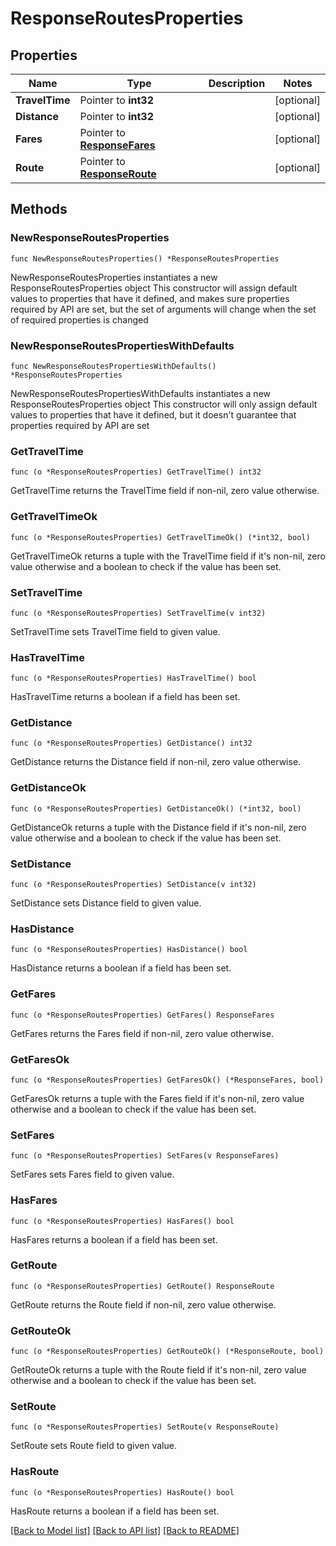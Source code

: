 # ResponseRoutesProperties

## Properties

Name | Type | Description | Notes
------------ | ------------- | ------------- | -------------
**TravelTime** | Pointer to **int32** |  | [optional] 
**Distance** | Pointer to **int32** |  | [optional] 
**Fares** | Pointer to [**ResponseFares**](ResponseFares.md) |  | [optional] 
**Route** | Pointer to [**ResponseRoute**](ResponseRoute.md) |  | [optional] 

## Methods

### NewResponseRoutesProperties

`func NewResponseRoutesProperties() *ResponseRoutesProperties`

NewResponseRoutesProperties instantiates a new ResponseRoutesProperties object
This constructor will assign default values to properties that have it defined,
and makes sure properties required by API are set, but the set of arguments
will change when the set of required properties is changed

### NewResponseRoutesPropertiesWithDefaults

`func NewResponseRoutesPropertiesWithDefaults() *ResponseRoutesProperties`

NewResponseRoutesPropertiesWithDefaults instantiates a new ResponseRoutesProperties object
This constructor will only assign default values to properties that have it defined,
but it doesn't guarantee that properties required by API are set

### GetTravelTime

`func (o *ResponseRoutesProperties) GetTravelTime() int32`

GetTravelTime returns the TravelTime field if non-nil, zero value otherwise.

### GetTravelTimeOk

`func (o *ResponseRoutesProperties) GetTravelTimeOk() (*int32, bool)`

GetTravelTimeOk returns a tuple with the TravelTime field if it's non-nil, zero value otherwise
and a boolean to check if the value has been set.

### SetTravelTime

`func (o *ResponseRoutesProperties) SetTravelTime(v int32)`

SetTravelTime sets TravelTime field to given value.

### HasTravelTime

`func (o *ResponseRoutesProperties) HasTravelTime() bool`

HasTravelTime returns a boolean if a field has been set.

### GetDistance

`func (o *ResponseRoutesProperties) GetDistance() int32`

GetDistance returns the Distance field if non-nil, zero value otherwise.

### GetDistanceOk

`func (o *ResponseRoutesProperties) GetDistanceOk() (*int32, bool)`

GetDistanceOk returns a tuple with the Distance field if it's non-nil, zero value otherwise
and a boolean to check if the value has been set.

### SetDistance

`func (o *ResponseRoutesProperties) SetDistance(v int32)`

SetDistance sets Distance field to given value.

### HasDistance

`func (o *ResponseRoutesProperties) HasDistance() bool`

HasDistance returns a boolean if a field has been set.

### GetFares

`func (o *ResponseRoutesProperties) GetFares() ResponseFares`

GetFares returns the Fares field if non-nil, zero value otherwise.

### GetFaresOk

`func (o *ResponseRoutesProperties) GetFaresOk() (*ResponseFares, bool)`

GetFaresOk returns a tuple with the Fares field if it's non-nil, zero value otherwise
and a boolean to check if the value has been set.

### SetFares

`func (o *ResponseRoutesProperties) SetFares(v ResponseFares)`

SetFares sets Fares field to given value.

### HasFares

`func (o *ResponseRoutesProperties) HasFares() bool`

HasFares returns a boolean if a field has been set.

### GetRoute

`func (o *ResponseRoutesProperties) GetRoute() ResponseRoute`

GetRoute returns the Route field if non-nil, zero value otherwise.

### GetRouteOk

`func (o *ResponseRoutesProperties) GetRouteOk() (*ResponseRoute, bool)`

GetRouteOk returns a tuple with the Route field if it's non-nil, zero value otherwise
and a boolean to check if the value has been set.

### SetRoute

`func (o *ResponseRoutesProperties) SetRoute(v ResponseRoute)`

SetRoute sets Route field to given value.

### HasRoute

`func (o *ResponseRoutesProperties) HasRoute() bool`

HasRoute returns a boolean if a field has been set.


[[Back to Model list]](../README.md#documentation-for-models) [[Back to API list]](../README.md#documentation-for-api-endpoints) [[Back to README]](../README.md)


